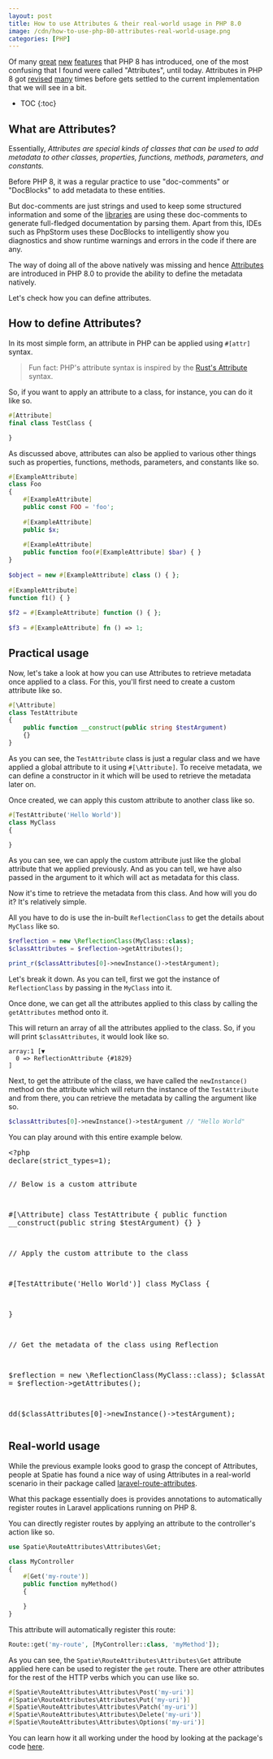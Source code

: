 ```yaml
---
layout: post
title: How to use Attributes & their real-world usage in PHP 8.0
image: /cdn/how-to-use-php-80-attributes-real-world-usage.png
categories: [PHP]
---
```


Of many [great](https://www.amitmerchant.com/constructor-property-promotion-php8/) [new](https://www.amitmerchant.com/union-types-php/) [features](https://www.amitmerchant.com/match-expression-alternative-switch-statement-php8/) that PHP 8 has introduced, one of the most confusing that I found were called "Attributes", until today. Attributes in PHP 8 got [revised](https://wiki.php.net/rfc/attribute_amendments) [many](https://wiki.php.net/rfc/attributes_v2) times before gets settled to the current implementation that we will see in a bit.

* TOC
{:toc}

## What are Attributes?

Essentially, *Attributes are special kinds of classes that can be used to add metadata to other classes, properties, functions, methods, parameters, and constants.* 

Before PHP 8, it was a regular practice to use "doc-comments" or "DocBlocks" to add metadata to these entities.

But doc-comments are just strings and used to keep some structured information and some of the [libraries](https://www.phpdoc.org/) are using these doc-comments to generate full-fledged documentation by parsing them. Apart from this, IDEs such as PhpStorm uses these DocBlocks to intelligently show you diagnostics and show runtime warnings and errors in the code if there are any.

The way of doing all of the above natively was missing and hence [Attributes](https://wiki.php.net/rfc/attributes_v2) are introduced in PHP 8.0 to provide the ability to define the metadata natively.

Let's check how you can define attributes.

## How to define Attributes?

In its most simple form, an attribute in PHP can be applied using `#[attr]` syntax.

> Fun fact: PHP's attribute syntax is inspired by the [Rust's Attribute](https://doc.rust-lang.org/reference/attributes.html) syntax.

So, if you want to apply an attribute to a class, for instance, you can do it like so.

```php
#[Attribute]
final class TestClass {

}
```

As discussed above, attributes can also be applied to various other things such as properties, functions, methods, parameters, and constants like so.

```php
#[ExampleAttribute]
class Foo
{
    #[ExampleAttribute]
    public const FOO = 'foo';
 
    #[ExampleAttribute]
    public $x;
 
    #[ExampleAttribute]
    public function foo(#[ExampleAttribute] $bar) { }
}
 
$object = new #[ExampleAttribute] class () { };
 
#[ExampleAttribute]
function f1() { }
 
$f2 = #[ExampleAttribute] function () { };
 
$f3 = #[ExampleAttribute] fn () => 1;
```

## Practical usage

Now, let's take a look at how you can use Attributes to retrieve metadata once applied to a class. For this, you'll first need to create a custom attribute like so.

```php
#[\Attribute]
class TestAttribute
{
    public function __construct(public string $testArgument)
    {}
}
```

As you can see, the `TestAttribute` class is just a regular class and we have applied a global attribute to it using `#[\Attribute]`. To receive metadata, we can define a constructor in it which will be used to retrieve the metadata later on.

Once created, we can apply this custom attribute to another class like so.

```php
#[TestAttribute('Hello World')]
class MyClass
{

}
```

As you can see, we can apply the custom attribute just like the global attribute that we applied previously. And as you can tell, we have also passed in the argument to it which will act as metadata for this class.

Now it's time to retrieve the metadata from this class. And how will you do it? It's relatively simple. 

All you have to do is use the in-built `ReflectionClass` to get the details about `MyClass` like so.

```php
$reflection = new \ReflectionClass(MyClass::class);
$classAttributes = $reflection->getAttributes();

print_r($classAttributes[0]->newInstance()->testArgument);
```

Let's break it down. As you can tell, first we got the instance of `ReflectionClass` by passing in the `MyClass` into it. 

Once done, we can get all the attributes applied to this class by calling the `getAttributes` method onto it.

This will return an array of all the attributes applied to the class. So, if you will print `$classAttributes`, it would look like so.

```
array:1 [▼
  0 => ReflectionAttribute {#1829}
]
```

Next, to get the attribute of the class, we have called the `newInstance()` method on the attribute which will return the instance of the `TestAttribute` and from there, you can retrieve the metadata by calling the argument like so.

```php
$classAttributes[0]->newInstance()->testArgument // "Hello World"
```

You can play around with this entire example below.

<div class="laravel-playground" data-theme="dark" data-filename="index.php" data-php="8" data-hide-result="true" ><pre data-filename="index.php">&lt;?php
declare(strict_types=1);

// Below is a custom attribute

#[\Attribute]
class TestAttribute
{
    public function __construct(public string $testArgument)
    {}
}


// Apply the custom attribute to the class

#[TestAttribute(&#39;Hello World&#39;)]
class MyClass
{

}


// Get the metadata of the class using Reflection

$reflection = new \ReflectionClass(MyClass::class);
$classAttributes = $reflection-&gt;getAttributes();

dd($classAttributes[0]-&gt;newInstance()-&gt;testArgument);</pre>
</div>

<script type="text/javascript" src="https://embed.laravelplayground.com"></script>

## Real-world usage

While the previous example looks good to grasp the concept of Attributes, people at Spatie has found a nice way of using Attributes in a real-world scenario in their package called [laravel-route-attributes](https://github.com/spatie/laravel-route-attributes).

What this package essentially does is provides annotations to automatically register routes in Laravel applications running on PHP 8.

You can directly register routes by applying an attribute to the controller's action like so.

```php
use Spatie\RouteAttributes\Attributes\Get;

class MyController
{
    #[Get('my-route')]
    public function myMethod()
    {

    }
}
```

This attribute will automatically register this route:

```php
Route::get('my-route', [MyController::class, 'myMethod']);
```

As you can see, the `Spatie\RouteAttributes\Attributes\Get` attribute applied here can be used to register the `get` route. There are other attributes for the rest of the HTTP verbs which you can use like so.

```php
#[Spatie\RouteAttributes\Attributes\Post('my-uri')]
#[Spatie\RouteAttributes\Attributes\Put('my-uri')]
#[Spatie\RouteAttributes\Attributes\Patch('my-uri')]
#[Spatie\RouteAttributes\Attributes\Delete('my-uri')]
#[Spatie\RouteAttributes\Attributes\Options('my-uri')]
```

You can learn how it all working under the hood by looking at the package's code [here](https://github.com/spatie/laravel-route-attributes).